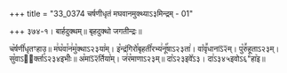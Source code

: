 +++
title = "33_0374 चर्षणीधृतं मघवानमुक्थ्याऽ३मिन्द्रम् - 01"

+++
३७४-१। बार्हदुक्थम्॥ बृहदुक्थो जगतीन्द्रः॥

च꣥र्षणी꣯धृतꣳहाउ॥ म꣢घ꣡वा꣯न꣢मु꣡क्थाऽ२३या꣢म्। इ꣡न्द्रंगिरो꣯बृहती꣯रभ्य꣢नू꣡꣯षाऽ२३ता꣢। वा꣡वृ꣪धानाऽ᳒२᳒म्। पु꣡रु꣪हूताऽ२३म्। सु꣡वाऽ२᳐र्क्ता꣣ऽ२३४इभीः꣥॥ अ꣡माऽ᳒२᳒र्तिया꣡म्। ज꣢र꣡माणाऽ२३म्॥ दा꣡ऽ२३इवे꣤ऽ३। दा꣢ऽ३४५इवोऽ६"हा꣥इ॥